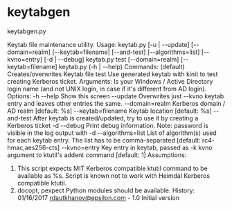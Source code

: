 # keytabgen
keytabgen.py

Keytab file maintenance utility.
Usage:
    keytab.py [-u | --update] <username> [--domain=realm] [--keytab=filename]
                                         [--and-test] [--algorithms=list] [--kvno=entry]
                                         [-d | --debug]
    keytab.py test <username> [--domain=realm] [--keytab=filename]
    keytab.py (-h | --help)
Commands:
    (default)       Creates/overwrites Keytab file
    test            Use generated keytab with kinit to test creating Kerberos ticket.
Arguments:
    <username>      Is your Windows / Active Directory login name
                    (and not UNIX login, in case if it's different from AD login).
Options:
    -h --help            Show this screen
    --update             Overwrites just --kvno keytab entry and leaves other entries the same.
    --domain=realm       Kerberos domain / AD realm [default: %s]
    --keytab=filename    Keytab location [default: %s]
    --and-test           After keytab is created/updated, try to use it by creating a Kerberos ticket
    -d --debug           Print debug information. Note: password is visible in the log output with -d
    --algorithms=list    List of algorithm(s) used for each keytab entry.
                         The list has to be comma-separated [default: rc4-hmac,aes256-cts]
    --kvno=entry         Key entry in keytab, passed as -k kvno argument to
                         ktutil's addent command [default: 1]
Assumptions:
1.    This script expects MIT Kerberos compatible ktutil command
      to be available as %s.
      Script is known not to work with Heimdal Kerberos compatible ktutil.
2.    docopt, pexpect Python modules should be available.
History:
    01/16/2017  rdautkhanov@epsilon.com - 1.0   Initial version
